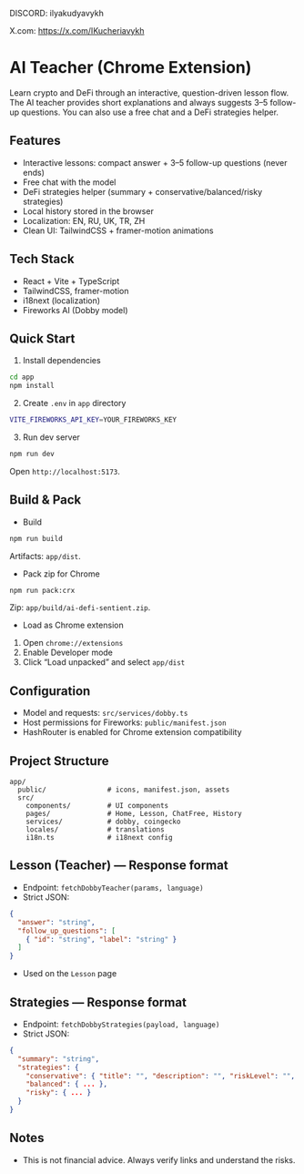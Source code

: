 DISCORD: ilyakudyavykh

X.com: https://x.com/IKucheriavykh

# AI Teacher (Chrome Extension)

Learn crypto and DeFi through an interactive, question-driven lesson flow. The AI teacher provides short explanations and always suggests 3–5 follow-up questions. You can also use a free chat and a DeFi strategies helper.

## Features
- Interactive lessons: compact answer + 3–5 follow-up questions (never ends)
- Free chat with the model
- DeFi strategies helper (summary + conservative/balanced/risky strategies)
- Local history stored in the browser
- Localization: EN, RU, UK, TR, ZH
- Clean UI: TailwindCSS + framer-motion animations

## Tech Stack
- React + Vite + TypeScript
- TailwindCSS, framer-motion
- i18next (localization)
- Fireworks AI (Dobby model)

## Quick Start
1) Install dependencies
```bash
cd app
npm install
```
2) Create `.env` in `app` directory
```bash
VITE_FIREWORKS_API_KEY=YOUR_FIREWORKS_KEY
```
3) Run dev server
```bash
npm run dev
```
Open `http://localhost:5173`.

## Build & Pack
- Build
```bash
npm run build
```
Artifacts: `app/dist`.

- Pack zip for Chrome
```bash
npm run pack:crx
```
Zip: `app/build/ai-defi-sentient.zip`.

- Load as Chrome extension
1. Open `chrome://extensions`
2. Enable Developer mode
3. Click “Load unpacked” and select `app/dist`

## Configuration
- Model and requests: `src/services/dobby.ts`
- Host permissions for Fireworks: `public/manifest.json`
- HashRouter is enabled for Chrome extension compatibility

## Project Structure
```
app/
  public/               # icons, manifest.json, assets
  src/
    components/         # UI components
    pages/              # Home, Lesson, ChatFree, History
    services/           # dobby, coingecko
    locales/            # translations
    i18n.ts             # i18next config
```

## Lesson (Teacher) — Response format
- Endpoint: `fetchDobbyTeacher(params, language)`
- Strict JSON:
```json
{
  "answer": "string",
  "follow_up_questions": [
    { "id": "string", "label": "string" }
  ]
}
```
- Used on the `Lesson` page

## Strategies — Response format
- Endpoint: `fetchDobbyStrategies(payload, language)`
- Strict JSON:
```json
{
  "summary": "string",
  "strategies": {
    "conservative": { "title": "", "description": "", "riskLevel": "", "expectedAPY": "", "links": [], "guide": "" },
    "balanced": { ... },
    "risky": { ... }
  }
}
```

## Notes
- This is not financial advice. Always verify links and understand the risks.
